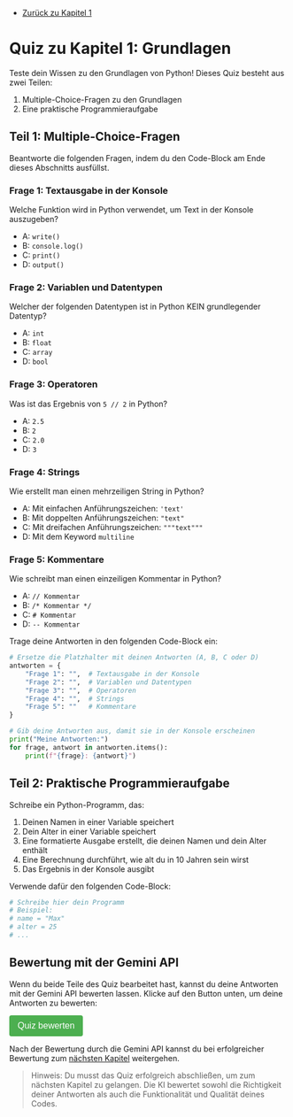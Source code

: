 - [Zurück zu Kapitel 1](Kapitel_1.md)

# Quiz zu Kapitel 1: Grundlagen

Teste dein Wissen zu den Grundlagen von Python! Dieses Quiz besteht aus zwei Teilen:
1. Multiple-Choice-Fragen zu den Grundlagen
2. Eine praktische Programmieraufgabe

## Teil 1: Multiple-Choice-Fragen

Beantworte die folgenden Fragen, indem du den Code-Block am Ende dieses Abschnitts ausfüllst.

### Frage 1: Textausgabe in der Konsole
Welche Funktion wird in Python verwendet, um Text in der Konsole auszugeben?
- A: `write()`
- B: `console.log()`
- C: `print()`
- D: `output()`

### Frage 2: Variablen und Datentypen
Welcher der folgenden Datentypen ist in Python KEIN grundlegender Datentyp?
- A: `int`
- B: `float`
- C: `array`
- D: `bool`

### Frage 3: Operatoren
Was ist das Ergebnis von `5 // 2` in Python?
- A: `2.5`
- B: `2`
- C: `2.0`
- D: `3`

### Frage 4: Strings
Wie erstellt man einen mehrzeiligen String in Python?
- A: Mit einfachen Anführungszeichen: `'text'`
- B: Mit doppelten Anführungszeichen: `"text"`
- C: Mit dreifachen Anführungszeichen: `"""text"""`
- D: Mit dem Keyword `multiline`

### Frage 5: Kommentare
Wie schreibt man einen einzeiligen Kommentar in Python?
- A: `// Kommentar`
- B: `/* Kommentar */`
- C: `# Kommentar`
- D: `-- Kommentar`

Trage deine Antworten in den folgenden Code-Block ein:

```python
# Ersetze die Platzhalter mit deinen Antworten (A, B, C oder D)
antworten = {
    "Frage 1": "",  # Textausgabe in der Konsole
    "Frage 2": "",  # Variablen und Datentypen
    "Frage 3": "",  # Operatoren
    "Frage 4": "",  # Strings
    "Frage 5": ""   # Kommentare
}

# Gib deine Antworten aus, damit sie in der Konsole erscheinen
print("Meine Antworten:")
for frage, antwort in antworten.items():
    print(f"{frage}: {antwort}")
```

## Teil 2: Praktische Programmieraufgabe

Schreibe ein Python-Programm, das:
1. Deinen Namen in einer Variable speichert
2. Dein Alter in einer Variable speichert
3. Eine formatierte Ausgabe erstellt, die deinen Namen und dein Alter enthält
4. Eine Berechnung durchführt, wie alt du in 10 Jahren sein wirst
5. Das Ergebnis in der Konsole ausgibt

Verwende dafür den folgenden Code-Block:

```python
# Schreibe hier dein Programm
# Beispiel:
# name = "Max"
# alter = 25
# ...

```

## Bewertung mit der Gemini API

Wenn du beide Teile des Quiz bearbeitet hast, kannst du deine Antworten mit der Gemini API bewerten lassen. Klicke auf den Button unten, um deine Antworten zu bewerten:

<div id="quiz-evaluation">
  <button id="evaluate-quiz" onclick="evaluateQuiz()">Quiz bewerten</button>
  <div id="evaluation-result" style="display: none; margin-top: 20px; padding: 15px; border-radius: 4px;"></div>
</div>

<script>
async function evaluateQuiz() {
  // API-Konfiguration
  // Der API-Key wird aus der Umgebungsvariable geladen
  const MODEL_ID = "gemini-2.5-flash-preview-04-17";
  
  // Funktion zum Abrufen des API-Keys
  async function getApiKey() {
    try {
      // Versuche, den API-Key aus dem Server zu laden
      const response = await fetch('/api/get-gemini-key');
      if (response.ok) {
        const data = await response.json();
        return data.apiKey;
      }
    } catch (error) {
      console.error("Fehler beim Laden des API-Keys vom Server:", error);
    }
    
    // Fallback: Verwende einen Platzhalter und informiere den Benutzer
    alert("Der API-Key konnte nicht geladen werden. Bitte kontaktiere den Administrator.");
    return null;
  }
  
  // Hole den API-Key
  const GEMINI_API_KEY = await getApiKey();
  if (!GEMINI_API_KEY) {
    return; // Breche ab, wenn kein API-Key verfügbar ist
  }
  
  const API_URL = `https://generativelanguage.googleapis.com/v1beta/models/${MODEL_ID}:generateContent?key=${GEMINI_API_KEY}`;
  
  // Sammle die Multiple-Choice-Antworten
  let mcAnswers = {};
  try {
    // Versuche, die Antworten aus dem ersten Code-Block zu extrahieren
    const codeBlocks = document.querySelectorAll('pre code');
    if (codeBlocks.length > 0) {
      const answerCodeText = codeBlocks[0].textContent;
      // Extrahiere die Antworten mit einem regulären Ausdruck
      const answerRegex = /"Frage (\d+)":\s*"([A-D])"/g;
      let match;
      while ((match = answerRegex.exec(answerCodeText)) !== null) {
        mcAnswers[`Frage ${match[1]}`] = match[2];
      }
    }
  } catch (error) {
    console.error("Fehler beim Extrahieren der Multiple-Choice-Antworten:", error);
  }
  
  // Sammle den Code aus dem zweiten Code-Block
  let userCode = "";
  try {
    const codeBlocks = document.querySelectorAll('pre code');
    if (codeBlocks.length > 1) {
      userCode = codeBlocks[1].textContent;
    }
  } catch (error) {
    console.error("Fehler beim Extrahieren des Codes:", error);
  }
  
  // Sammle die Konsolenausgabe, falls vorhanden
  let consoleOutput = "";
  try {
    const outputElements = document.querySelectorAll('.output');
    if (outputElements.length > 0) {
      consoleOutput = outputElements[0].textContent;
    }
  } catch (error) {
    console.error("Fehler beim Extrahieren der Konsolenausgabe:", error);
  }
  
  // Bereite die Anfrage an die Gemini API vor
  const quizResults = `
Multiple-Choice-Antworten:
${Object.entries(mcAnswers).map(([frage, antwort]) => `${frage}: ${antwort}`).join('\n')}

Programmieraufgabe:
${userCode}

Konsolenausgabe:
${consoleOutput || "(Keine Ausgabe)"}
`;

  const requestData = {
    contents: [
      {
        role: "user",
        parts: [
          {
            text: `Bewerte die folgenden Quiz-Antworten für ein Python-Grundlagen-Quiz. Die korrekten Antworten sind: Frage 1: C, Frage 2: C, Frage 3: B, Frage 4: C, Frage 5: C. Für die Programmieraufgabe sollte der Code einen Namen und ein Alter in Variablen speichern, eine formatierte Ausgabe erstellen und berechnen, wie alt die Person in 10 Jahren sein wird. Gib eine detaillierte Bewertung und sage, ob der Benutzer bestanden hat (mindestens 70% korrekt).\n\n${quizResults}`
          }
        ]
      }
    ],
    generationConfig: {
      temperature: 0.2,
      maxOutputTokens: 1024
    }
  };

  // Zeige Ladeanzeige
  const resultElement = document.getElementById('evaluation-result');
  resultElement.style.display = 'block';
  resultElement.style.backgroundColor = '#f0f0f0';
  resultElement.innerHTML = '<p>Bewertung wird durchgeführt...</p>';

  try {
    // Sende die Anfrage an die Gemini API
    const response = await fetch(API_URL, {
      method: 'POST',
      headers: {
        'Content-Type': 'application/json'
      },
      body: JSON.stringify(requestData)
    });

    if (!response.ok) {
      throw new Error(`API-Fehler: ${response.status} ${response.statusText}`);
    }

    const data = await response.json();
    const evaluationText = data.candidates[0].content.parts[0].text;
    
    // Bestimme, ob der Benutzer bestanden hat
    const passed = evaluationText.toLowerCase().includes('bestanden');
    
    // Zeige das Ergebnis an
    resultElement.style.backgroundColor = passed ? '#e6ffe6' : '#ffe6e6';
    resultElement.innerHTML = `
      <h3>${passed ? 'Quiz bestanden! 🎉' : 'Quiz nicht bestanden'}</h3>
      <div style="white-space: pre-wrap;">${evaluationText}</div>
      ${passed ? `<p>Du kannst jetzt zum <a href="../Kapitel_2/Kapitel_2.md">nächsten Kapitel</a> weitergehen.</p>` : ''}
    `;
  } catch (error) {
    console.error("Fehler bei der API-Anfrage:", error);
    resultElement.style.backgroundColor = '#ffe6e6';
    resultElement.innerHTML = `
      <h3>Fehler bei der Bewertung</h3>
      <p>Es ist ein Fehler aufgetreten: ${error.message}</p>
      <p>Bitte versuche es später noch einmal oder wende dich an den Support.</p>
    `;
  }
}
</script>

<style>
#quiz-evaluation button {
  background-color: #4CAF50;
  color: white;
  padding: 10px 15px;
  border: none;
  border-radius: 4px;
  cursor: pointer;
  font-size: 16px;
}

#quiz-evaluation button:hover {
  background-color: #45a049;
}

#evaluation-result {
  border-left: 6px solid #2196F3;
  line-height: 1.5;
}
</style>

Nach der Bewertung durch die Gemini API kannst du bei erfolgreicher Bewertung zum [nächsten Kapitel](../Kapitel_2/Kapitel_2.md) weitergehen.

> Hinweis: Du musst das Quiz erfolgreich abschließen, um zum nächsten Kapitel zu gelangen. Die KI bewertet sowohl die Richtigkeit deiner Antworten als auch die Funktionalität und Qualität deines Codes.